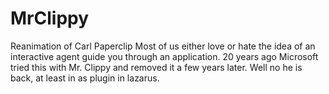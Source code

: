# MrClippy
Reanimation of Carl Paperclip
Most of us either love or hate the idea of an interactive agent guide you through an application. 20 years ago Microsoft tried this with Mr. Clippy 
and removed it a few years later. Well no he is back, at least in as plugin in lazarus.
